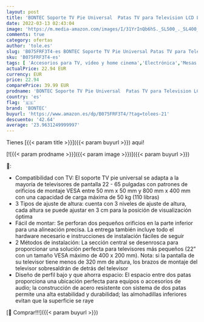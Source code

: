 ```yaml
---
layout: post
title: 'BONTEC Soporte TV Pie Universal  Patas TV para Television LCD LED Plasma Plano 22-65 Pulgadas  Peanas para TV Carga Máx. 50 kg - VESA Máx. 800x400mm'
date: 2022-03-13 02:43:04
image: 'https://m.media-amazon.com/images/I/31YrInQb6hS._SL500_._SL400_.jpg'
comments: true
category: ofertas
author: 'tole.es'
slug: 'B075FRF3T4-es BONTEC Soporte TV Pie Universal Patas TV para Television...'
sku: 'B075FRF3T4-es'
tags: [ 'Accesorios para TV, vídeo y home cinema','Electrónica','Mesas para TV','Mesas y soportes para TV','TV, vídeo y home cinema','bontec','television', ]
actualPrice: 22.94 EUR
currency: EUR
price: 22.94
comparePrice: 39.99 EUR
prodname: 'BONTEC Soporte TV Pie Universal  Patas TV para Television LCD LED Plasma Plano 22-65 Pulgadas  Peanas para TV Carga Máx. 50 kg - VESA Máx. 800x400mm'
country: 'es'
flag: '🇪🇸'
brand: 'BONTEC'
buyurl: 'https://www.amazon.es/dp/B075FRF3T4/?tag=tolees-21'
descuento: '42.64'
average: '23.9631249999997'
---
```


Tienes [{{< param title >}}]({{< param buyurl >}}) aqui!

[![{{< param prodname >}}]({{< param image >}})]({{< param buyurl >}})

🔎:

- Compatibilidad con TV: El soporte TV pie universal se adapta a la mayoría de televisores de pantalla 22 - 65 pulgadas con patrones de orificios de montaje VESA entre 50 mm x 50 mm y 800 mm x 400 mm con una capacidad de carga máxima de 50 kg (110 libras)
- 3 Tipos de ajuste de altura: cuenta con 3 niveles de ajuste de altura, cada altura se puede ajustar en 3 cm para la posición de visualización óptima
- Fácil de montar: Se perforan dos pequeños orificios en la parte inferior para una alineación precisa. La entrega también incluye todo el hardware necesario e instrucciones de instalación fáciles de seguir
- 2 Métodos de instalación: La sección central se desenrosca para proporcionar una solución perfecta para televisores más pequeños (22” con un tamaño VESA máximo de 400 x 200 mm). Nota: si la pantalla de su televisor tiene menos de 320 mm de altura, los brazos de montaje del televisor sobresaldrán de detrás del televisor
- Diseño de perfil bajo y que ahorra espacio: El espacio entre dos patas proporciona una ubicación perfecta para equipos o accesorios de audio; la construcción de acero resistente con sistema de dos patas permite una alta estabilidad y durabilidad; las almohadillas inferiores evitan que la superficie se raye

[🛒 Comprar!!!]({{< param buyurl >}})
